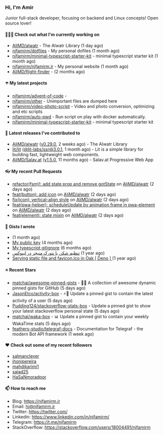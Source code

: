 ### Hi, I'm Amir

Junior full-stack developer, focusing on backend and Linux concepts!
Open source lover!

#### 👨🏻‍💻 Check out what I'm currently working on

- [AliMD/alwatr](https://github.com/AliMD/alwatr) - The Alwatr Library (1 day ago)
- [njfamirm/dotfiles](https://github.com/njfamirm/dotfiles) - My personal dofiles (1 month ago)
- [njfamirm/minimal-typescript-starter-kit](https://github.com/njfamirm/minimal-typescript-starter-kit) - minimal typescript starter kit (1 month ago)
- [njfamirm/njfamirm.ir](https://github.com/njfamirm/njfamirm.ir) - My personal website (1 month ago)
- [AliMD/flight-finder](https://github.com/AliMD/flight-finder) -  (2 months ago)

#### ☂️ My latest projects

- [njfamirm/advent-of-code](https://github.com/njfamirm/advent-of-code) - 
- [njfamirm/other](https://github.com/njfamirm/other) - Unimportant files are dumped here
- [njfamirm/video-photo-script](https://github.com/njfamirm/video-photo-script) - Video and photo conversion, optimizing and etc scripts
- [njfamirm/auto-pwd](https://github.com/njfamirm/auto-pwd) - Run script on play with docker automatically.
- [njfamirm/minimal-typescript-starter-kit](https://github.com/njfamirm/minimal-typescript-starter-kit) - minimal typescript starter kit

#### 🎉 Latest releases I've contributed to

- [AliMD/alwatr](https://github.com/AliMD/alwatr) ([v0.29.0](https://github.com/AliMD/alwatr/releases/tag/v0.29.0), 2 weeks ago) - The Alwatr Library
- [lit/lit](https://github.com/lit/lit) ([@lit-labs/ssr@3.0.1](https://github.com/lit/lit/releases/tag/%40lit-labs/ssr%403.0.1), 1 month ago) - Lit is a simple library for building fast, lightweight web components.
- [AliMD/Salav.at](https://github.com/AliMD/Salav.at) ([v1.5.0](https://github.com/AliMD/Salav.at/releases/tag/v1.5.0), 11 months ago) - Salav.at Progressive Web App

#### 👓 My recent Pull Requests

- [refactor(fsm)!: add state prop and remove gotState](https://github.com/AliMD/alwatr/pull/880) on [AliMD/alwatr](https://github.com/AliMD/alwatr) (2 days ago)
- [feat(button): add icon](https://github.com/AliMD/alwatr/pull/876) on [AliMD/alwatr](https://github.com/AliMD/alwatr) (2 days ago)
- [fix(icon): vertical-align style](https://github.com/AliMD/alwatr/pull/875) on [AliMD/alwatr](https://github.com/AliMD/alwatr) (2 days ago)
- [feat(pwa-helper): scheduleUpdate by animation frame in pwa-element](https://github.com/AliMD/alwatr/pull/874) on [AliMD/alwatr](https://github.com/AliMD/alwatr) (2 days ago)
- [feat(element): state mixin](https://github.com/AliMD/alwatr/pull/873) on [AliMD/alwatr](https://github.com/AliMD/alwatr) (2 days ago)

#### 📓 Gists I wrote

- [](https://gist.github.com/022d07ecd84e69ad31ef0bcd32d86b59) (1 month ago)
- [My public key](https://gist.github.com/879f720c9ca74a0934ce571b7285ed34) (4 months ago)
- [My typescript gitignore](https://gist.github.com/6a40b1912daab3f91a02a7b53f3f76c3) (6 months ago)
- [تنظیم شکن با نتورک منیجر در لینوکس](https://gist.github.com/cc40c344e89bdcdf77085cbf1fc05162) (1 year ago)
- [Serving static file and favicon.ico in Oak [ Deno ] ](https://gist.github.com/9bcaca2b6a672e729c099193b4aafe9f) (1 year ago)

#### ⭐ Recent Stars

- [matchai/awesome-pinned-gists](https://github.com/matchai/awesome-pinned-gists) - 📌✨ A collection of awesome dynamic pinned gists for GitHub (5 days ago)
- [JasonEtco/activity-box](https://github.com/JasonEtco/activity-box) - ⚡️📌 Update a pinned gist to contain the latest activity of a user (5 days ago)
- [Pudding124/stackoverflow-stats-box](https://github.com/Pudding124/stackoverflow-stats-box) - Update a pinned gist to show your latest stackoverflow personal state (5 days ago)
- [matchai/waka-box](https://github.com/matchai/waka-box) - 📊 Update a pinned gist to contain your weekly WakaTime stats (5 days ago)
- [feathers-studio/telegraf-docs](https://github.com/feathers-studio/telegraf-docs) - Documentation for Telegraf - the modern Bot API framework (1 week ago)

#### ♥️ Check out some of my recent followers

- [salmanclever](https://github.com/salmanclever)
- [jhonipereira](https://github.com/jhonipereira)
- [mahdikarimi1](https://github.com/mahdikarimi1)
- [sajad25](https://github.com/sajad25)
- [HaSaNmoradpor](https://github.com/HaSaNmoradpor)

#### 📫 How to reach me

- Blog: https://njfamirm.ir
- Email: hi@njfamirm.ir
- Twitter: https://twitter.com/
- Linkedin: https://www.linkedin.com/in/njfamirm/
- Telegram: https://t.me/njfamirm
- StackOverflow: https://stackoverflow.com/users/18004491/njfamirm
